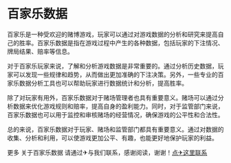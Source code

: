 # 百家乐数据

百家乐是一种受欢迎的赌博游戏，玩家可以通过对游戏数据的分析和研究来提高自己的胜率。百家乐数据是指在游戏过程中产生的各种数据，包括玩家的下注情况、牌局结果、赔率等信息。

对于百家乐玩家来说，了解和分析游戏数据是非常重要的。通过分析历史数据，玩家可以发现一些规律和趋势，从而做出更加准确的下注决策。另外，一些专业的百家乐数据分析工具也可以帮助玩家进行数据统计和分析，提高胜率。

除了对玩家有用外，百家乐数据对于赌场管理者也具有重要意义。赌场可以通过分析数据来优化游戏规则和赔率，提高自身的盈利能力。同时，对于监管部门来说，百家乐数据也可以用于监控和审核赌场的经营情况，确保游戏的公平性和合法性。

总的来说，百家乐数据对于玩家、赌场和监管部门都具有重要意义。通过对数据的收集、分析和利用，可以使游戏更加公平、有趣，也能更好地保护玩家的利益。

更多 关于百家乐数据 请通过✈与我们联系，感谢阅读，谢谢！[点✈这里联系](https://ws.k02.cc)